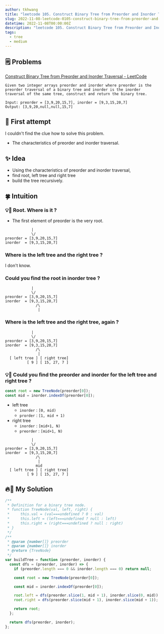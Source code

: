 ```yaml
---
author: tkhwang
title: "leetcode 105. Construct Binary Tree from Preorder and Inorder Traversal | medium | tree"
slug: 2022-11-08-leetcode-0105-construct-binary-tree-from-preorder-and-inorder-traversal
datetime: 2022-11-08T00:00:00Z
description: "leetcode 105. Construct Binary Tree from Preorder and Inorder Traversal | javascript | medium | tree"
tags:
  - tree
  - medium
---
```


## 🗒️ Problems

[Construct Binary Tree from Preorder and Inorder Traversal - LeetCode](https://leetcode.com/problems/construct-binary-tree-from-preorder-and-inorder-traversal/)

```
Given two integer arrays preorder and inorder where preorder is the preorder traversal of a binary tree and inorder is the inorder traversal of the same tree, construct and return the binary tree.
```

```
Input: preorder = [3,9,20,15,7], inorder = [9,3,15,20,7]
Output: [3,9,20,null,null,15,7]
```

## 🤔 First attempt

I couldn't find the clue how to solve this problem. <br />

- The characteristics of preorder and inorder traversal.

## ✨ Idea

- Using the characteristics of preorder and inorder traversal,
- find root, left tree and right tree
- build the tree recursively.

## 🍀 Intuition

### 💡🌲 Root. Where is it ?

- The first element of preorder is the very root.

```
            |
            \/
preorder = [3,9,20,15,7]
inorder  = [9,3,15,20,7]
```

### Where is the left tree and the right tree ?

I don't know.

### Could you find the root in inorder tree ?

```
            |
            \/
preorder = [3,9,20,15,7]
inorder  = [9,3,15,20,7]
              /\
               |
```

### Where is the left tree and the right tree, again ?

```
            |
            \/
preorder = [3,9,20,15,7]
inorder  = [9,3,15,20,7]
              /\
               |
  [ left tree ] [ right tree]
          [ 9 ] [ 15, 27, 7 ]
```

### 💡🌲 Could you find the preorder and inorder for the left tree and right tree ?

```javascript
const root = new TreeNode(preorder[0]);
const mid = inorder.indexOf(preorder[0]);
```

- left tree
  - `inorder` : `[0, mid)`
  - `prorder` : `[1, mid + 1)`
- right tree
  - `inorder` : `[mid+1, N)`
  - `preorder` : `[mid+1, N)`

```
            |
            \/
preorder = [3,9,20,15,7]
inorder  = [9,3,15,20,7]
              /\
               |
              mid
  [ left tree ] [ right tree]
          [ 9 ] [ 15, 27, 7 ]
```

## 🔥🌲 My Solution

```javascript
/**
 * Definition for a binary tree node.
 * function TreeNode(val, left, right) {
 *     this.val = (val===undefined ? 0 : val)
 *     this.left = (left===undefined ? null : left)
 *     this.right = (right===undefined ? null : right)
 * }
 */
/**
 * @param {number[]} preorder
 * @param {number[]} inorder
 * @return {TreeNode}
 */
var buildTree = function (preorder, inorder) {
  const dfs = (preorder, inorder) => {
    if (preorder.length === 0 && inorder.length === 0) return null;

    const root = new TreeNode(preorder[0]);

    const mid = inorder.indexOf(preorder[0]);

    root.left = dfs(preorder.slice(1, mid + 1), inorder.slice(0, mid));
    root.right = dfs(preorder.slice(mid + 1), inorder.slice(mid + 1));

    return root;
  };

  return dfs(preorder, inorder);
};
```
